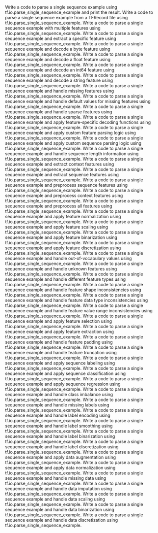 Write a code to parse a single sequence example using tf.io.parse_single_sequence_example and print the result.
Write a code to parse a single sequence example from a TFRecord file using tf.io.parse_single_sequence_example.
Write a code to parse a single sequence example with multiple features using tf.io.parse_single_sequence_example.
Write a code to parse a single sequence example and extract a specific feature using tf.io.parse_single_sequence_example.
Write a code to parse a single sequence example and decode a byte feature using tf.io.parse_single_sequence_example.
Write a code to parse a single sequence example and decode a float feature using tf.io.parse_single_sequence_example.
Write a code to parse a single sequence example and decode an int64 feature using tf.io.parse_single_sequence_example.
Write a code to parse a single sequence example and decode a string feature using tf.io.parse_single_sequence_example.
Write a code to parse a single sequence example and handle missing features using tf.io.parse_single_sequence_example.
Write a code to parse a single sequence example and handle default values for missing features using tf.io.parse_single_sequence_example.
Write a code to parse a single sequence example and handle sparse features using tf.io.parse_single_sequence_example.
Write a code to parse a single sequence example and apply feature-specific decoding functions using tf.io.parse_single_sequence_example.
Write a code to parse a single sequence example and apply custom feature parsing logic using tf.io.parse_single_sequence_example.
Write a code to parse a single sequence example and apply custom sequence parsing logic using tf.io.parse_single_sequence_example.
Write a code to parse a single sequence example and handle sequence length information using tf.io.parse_single_sequence_example.
Write a code to parse a single sequence example and extract context features using tf.io.parse_single_sequence_example.
Write a code to parse a single sequence example and extract sequence features using tf.io.parse_single_sequence_example.
Write a code to parse a single sequence example and preprocess sequence features using tf.io.parse_single_sequence_example.
Write a code to parse a single sequence example and preprocess context features using tf.io.parse_single_sequence_example.
Write a code to parse a single sequence example and preprocess all features using tf.io.parse_single_sequence_example.
Write a code to parse a single sequence example and apply feature normalization using tf.io.parse_single_sequence_example.
Write a code to parse a single sequence example and apply feature scaling using tf.io.parse_single_sequence_example.
Write a code to parse a single sequence example and apply feature binarization using tf.io.parse_single_sequence_example.
Write a code to parse a single sequence example and apply feature discretization using tf.io.parse_single_sequence_example.
Write a code to parse a single sequence example and handle out-of-vocabulary values using tf.io.parse_single_sequence_example.
Write a code to parse a single sequence example and handle unknown features using tf.io.parse_single_sequence_example.
Write a code to parse a single sequence example and handle different feature types using tf.io.parse_single_sequence_example.
Write a code to parse a single sequence example and handle feature shape inconsistencies using tf.io.parse_single_sequence_example.
Write a code to parse a single sequence example and handle feature data type inconsistencies using tf.io.parse_single_sequence_example.
Write a code to parse a single sequence example and handle feature value range inconsistencies using tf.io.parse_single_sequence_example.
Write a code to parse a single sequence example and apply feature selection using tf.io.parse_single_sequence_example.
Write a code to parse a single sequence example and apply feature extraction using tf.io.parse_single_sequence_example.
Write a code to parse a single sequence example and handle feature padding using tf.io.parse_single_sequence_example.
Write a code to parse a single sequence example and handle feature truncation using tf.io.parse_single_sequence_example.
Write a code to parse a single sequence example and apply sequence labeling using tf.io.parse_single_sequence_example.
Write a code to parse a single sequence example and apply sequence classification using tf.io.parse_single_sequence_example.
Write a code to parse a single sequence example and apply sequence regression using tf.io.parse_single_sequence_example.
Write a code to parse a single sequence example and handle class imbalance using tf.io.parse_single_sequence_example.
Write a code to parse a single sequence example and handle missing labels using tf.io.parse_single_sequence_example.
Write a code to parse a single sequence example and handle label encoding using tf.io.parse_single_sequence_example.
Write a code to parse a single sequence example and handle label smoothing using tf.io.parse_single_sequence_example.
Write a code to parse a single sequence example and handle label binarization using tf.io.parse_single_sequence_example.
Write a code to parse a single sequence example and handle label discretization using tf.io.parse_single_sequence_example.
Write a code to parse a single sequence example and apply data augmentation using tf.io.parse_single_sequence_example.
Write a code to parse a single sequence example and apply data normalization using tf.io.parse_single_sequence_example.
Write a code to parse a single sequence example and handle missing data using tf.io.parse_single_sequence_example.
Write a code to parse a single sequence example and handle data imputation using tf.io.parse_single_sequence_example.
Write a code to parse a single sequence example and handle data scaling using tf.io.parse_single_sequence_example.
Write a code to parse a single sequence example and handle data binarization using tf.io.parse_single_sequence_example.
Write a code to parse a single sequence example and handle data discretization using tf.io.parse_single_sequence_example.